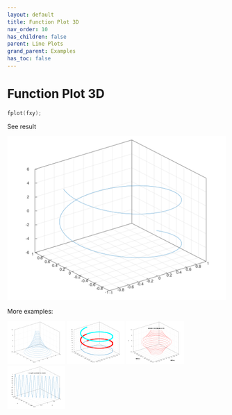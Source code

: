 ```yaml
---
layout: default
title: Function Plot 3D
nav_order: 10
has_children: false
parent: Line Plots
grand_parent: Examples
has_toc: false
---
```

# Function Plot 3D

```cpp
fplot(fxy);
```


See result
    
[![example_fplot3_1](../line_plot/fplot3/fplot3_1.svg)](https://github.com/alandefreitas/matplotplusplus/blob/master/examples/line_plot/fplot3/fplot3_1.cpp)

More examples:
    
[![example_fplot3_2](../line_plot/fplot3/fplot3_2_thumb.png)](https://github.com/alandefreitas/matplotplusplus/blob/master/examples/line_plot/fplot3/fplot3_2.cpp)  [![example_fplot3_3](../line_plot/fplot3/fplot3_3_thumb.png)](https://github.com/alandefreitas/matplotplusplus/blob/master/examples/line_plot/fplot3/fplot3_3.cpp)  [![example_fplot3_4](../line_plot/fplot3/fplot3_4_thumb.png)](https://github.com/alandefreitas/matplotplusplus/blob/master/examples/line_plot/fplot3/fplot3_4.cpp)  [![example_fplot3_5](../line_plot/fplot3/fplot3_5_thumb.png)](https://github.com/alandefreitas/matplotplusplus/blob/master/examples/line_plot/fplot3/fplot3_5.cpp)
  





<!-- Generated with mdsplit: https://github.com/alandefreitas/mdsplit -->
